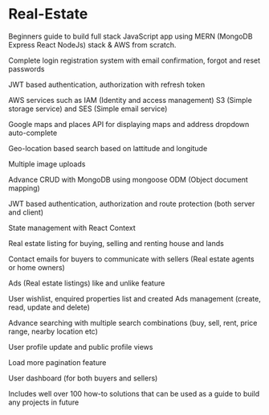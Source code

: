 # Real-Estate
Beginners guide to build full stack JavaScript app using MERN (MongoDB Express React NodeJs) stack &amp; AWS from scratch.



Complete login registration system with email confirmation, forgot and reset passwords

JWT based authentication, authorization with refresh token

AWS services such as IAM (Identity and access management) S3 (Simple storage service) and SES (Simple email service)

Google maps and places API for displaying maps and address dropdown auto-complete

Geo-location based search based on lattitude and longitude

Multiple image uploads

Advance CRUD with MongoDB using mongoose ODM (Object document mapping)

JWT based authentication, authorization and route protection (both server and client)

State management with React Context

Real estate listing for buying, selling and renting house and lands

Contact emails for buyers to communicate with sellers (Real estate agents or home owners)

Ads (Real estate listings) like and unlike feature

User wishlist, enquired properties list and created Ads management (create, read, update and delete)

Advance searching with multiple search combinations (buy, sell, rent, price range, nearby location etc)

User profile update and public profile views

Load more pagination feature

User dashboard (for both buyers and sellers)

Includes well over 100 how-to solutions that can be used as a guide to build any projects in future
